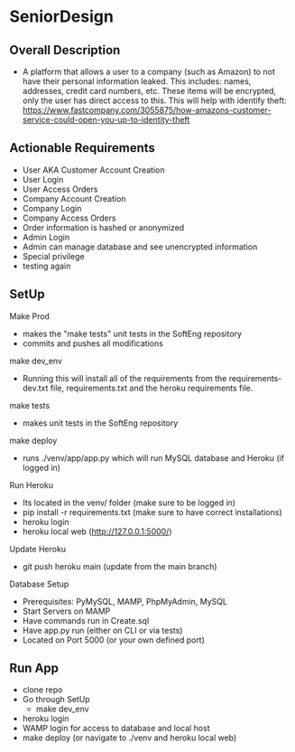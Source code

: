 # SeniorDesign

## Overall Description

  - A platform that allows a user to a company (such as Amazon) to not have their personal information leaked. This includes: names, addresses, credit card numbers, etc. These items will be encrypted, only the user has direct access to this. This will help with identify theft: https://www.fastcompany.com/3055875/how-amazons-customer-service-could-open-you-up-to-identity-theft

## Actionable Requirements
  - User AKA Customer Account Creation
  - User Login
  - User Access Orders
  - Company Account Creation
  - Company Login
  - Company Access Orders
  - Order information is hashed or anonymized
  - Admin Login
  - Admin can manage database and see unencrypted information
  - Special privilege
  - testing again

## SetUp 
Make Prod
  - makes the "make tests" unit tests in the SoftEng repository
  - commits and pushes all modifications

  make dev_env
  - Running this will install all of the requirements from the requirements-dev.txt file, requirements.txt and the heroku requirements file. 

  make tests 
  - makes unit tests in the SoftEng repository 

  make deploy
  - runs ./venv/app/app.py which will run MySQL database and Heroku (if logged in)

  Run Heroku 
  - Its located in the venv/ folder (make sure to be logged in)
  - pip install -r requirements.txt  (make sure to have correct installations)
  - heroku login 
  - heroku local web (http://127.0.0.1:5000/)

  Update Heroku 
  - git push heroku main (update from the main branch)

  Database Setup
  - Prerequisites: PyMySQL, MAMP, PhpMyAdmin, MySQL
  - Start Servers on MAMP
  - Have commands run in Create.sql
  - Have app.py run (either on CLI or via tests)
  - Located on Port 5000 (or your own defined port)


## Run App 
  - clone repo
  - Go through SetUp 
    - make dev_env
  - heroku login 
  - WAMP login for access to database and local host
  - make deploy (or navigate to ./venv and heroku local web)

